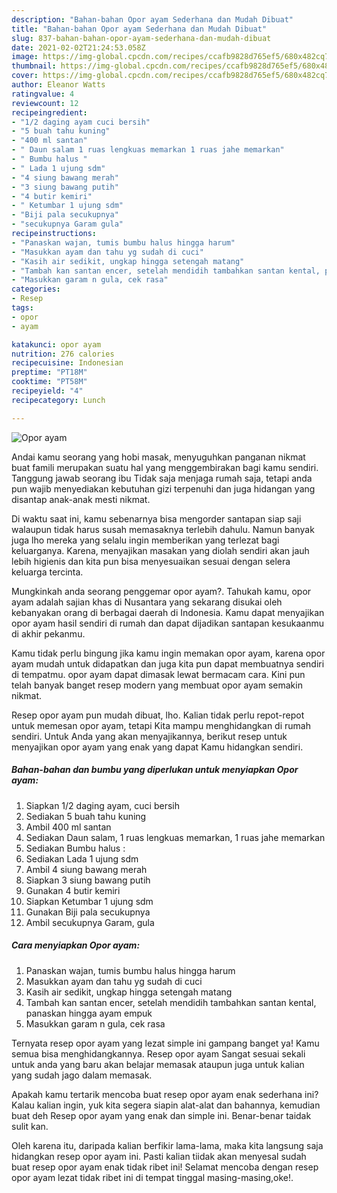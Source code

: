 ```yaml
---
description: "Bahan-bahan Opor ayam Sederhana dan Mudah Dibuat"
title: "Bahan-bahan Opor ayam Sederhana dan Mudah Dibuat"
slug: 837-bahan-bahan-opor-ayam-sederhana-dan-mudah-dibuat
date: 2021-02-02T21:24:53.058Z
image: https://img-global.cpcdn.com/recipes/ccafb9828d765ef5/680x482cq70/opor-ayam-foto-resep-utama.jpg
thumbnail: https://img-global.cpcdn.com/recipes/ccafb9828d765ef5/680x482cq70/opor-ayam-foto-resep-utama.jpg
cover: https://img-global.cpcdn.com/recipes/ccafb9828d765ef5/680x482cq70/opor-ayam-foto-resep-utama.jpg
author: Eleanor Watts
ratingvalue: 4
reviewcount: 12
recipeingredient:
- "1/2 daging ayam cuci bersih"
- "5 buah tahu kuning"
- "400 ml santan"
- " Daun salam 1 ruas lengkuas memarkan 1 ruas jahe memarkan"
- " Bumbu halus "
- " Lada 1 ujung sdm"
- "4 siung bawang merah"
- "3 siung bawang putih"
- "4 butir kemiri"
- " Ketumbar 1 ujung sdm"
- "Biji pala secukupnya"
- "secukupnya Garam gula"
recipeinstructions:
- "Panaskan wajan, tumis bumbu halus hingga harum"
- "Masukkan ayam dan tahu yg sudah di cuci"
- "Kasih air sedikit, ungkap hingga setengah matang"
- "Tambah kan santan encer, setelah mendidih tambahkan santan kental, panaskan hingga ayam empuk"
- "Masukkan garam n gula, cek rasa"
categories:
- Resep
tags:
- opor
- ayam

katakunci: opor ayam 
nutrition: 276 calories
recipecuisine: Indonesian
preptime: "PT18M"
cooktime: "PT58M"
recipeyield: "4"
recipecategory: Lunch

---
```



![Opor ayam](https://img-global.cpcdn.com/recipes/ccafb9828d765ef5/680x482cq70/opor-ayam-foto-resep-utama.jpg)

Andai kamu seorang yang hobi masak, menyuguhkan panganan nikmat buat famili merupakan suatu hal yang menggembirakan bagi kamu sendiri. Tanggung jawab seorang ibu Tidak saja menjaga rumah saja, tetapi anda pun wajib menyediakan kebutuhan gizi terpenuhi dan juga hidangan yang disantap anak-anak mesti nikmat.

Di waktu  saat ini, kamu sebenarnya bisa mengorder santapan siap saji walaupun tidak harus susah memasaknya terlebih dahulu. Namun banyak juga lho mereka yang selalu ingin memberikan yang terlezat bagi keluarganya. Karena, menyajikan masakan yang diolah sendiri akan jauh lebih higienis dan kita pun bisa menyesuaikan sesuai dengan selera keluarga tercinta. 



Mungkinkah anda seorang penggemar opor ayam?. Tahukah kamu, opor ayam adalah sajian khas di Nusantara yang sekarang disukai oleh kebanyakan orang di berbagai daerah di Indonesia. Kamu dapat menyajikan opor ayam hasil sendiri di rumah dan dapat dijadikan santapan kesukaanmu di akhir pekanmu.

Kamu tidak perlu bingung jika kamu ingin memakan opor ayam, karena opor ayam mudah untuk didapatkan dan juga kita pun dapat membuatnya sendiri di tempatmu. opor ayam dapat dimasak lewat bermacam cara. Kini pun telah banyak banget resep modern yang membuat opor ayam semakin nikmat.

Resep opor ayam pun mudah dibuat, lho. Kalian tidak perlu repot-repot untuk memesan opor ayam, tetapi Kita mampu menghidangkan di rumah sendiri. Untuk Anda yang akan menyajikannya, berikut resep untuk menyajikan opor ayam yang enak yang dapat Kamu hidangkan sendiri.

<!--inarticleads1-->

##### Bahan-bahan dan bumbu yang diperlukan untuk menyiapkan Opor ayam:

1. Siapkan 1/2 daging ayam, cuci bersih
1. Sediakan 5 buah tahu kuning
1. Ambil 400 ml santan
1. Sediakan  Daun salam, 1 ruas lengkuas memarkan, 1 ruas jahe memarkan
1. Sediakan  Bumbu halus :
1. Sediakan  Lada 1 ujung sdm
1. Ambil 4 siung bawang merah
1. Siapkan 3 siung bawang putih
1. Gunakan 4 butir kemiri
1. Siapkan  Ketumbar 1 ujung sdm
1. Gunakan Biji pala secukupnya
1. Ambil secukupnya Garam, gula




<!--inarticleads2-->

##### Cara menyiapkan Opor ayam:

1. Panaskan wajan, tumis bumbu halus hingga harum
1. Masukkan ayam dan tahu yg sudah di cuci
1. Kasih air sedikit, ungkap hingga setengah matang
1. Tambah kan santan encer, setelah mendidih tambahkan santan kental, panaskan hingga ayam empuk
1. Masukkan garam n gula, cek rasa




Ternyata resep opor ayam yang lezat simple ini gampang banget ya! Kamu semua bisa menghidangkannya. Resep opor ayam Sangat sesuai sekali untuk anda yang baru akan belajar memasak ataupun juga untuk kalian yang sudah jago dalam memasak.

Apakah kamu tertarik mencoba buat resep opor ayam enak sederhana ini? Kalau kalian ingin, yuk kita segera siapin alat-alat dan bahannya, kemudian buat deh Resep opor ayam yang enak dan simple ini. Benar-benar taidak sulit kan. 

Oleh karena itu, daripada kalian berfikir lama-lama, maka kita langsung saja hidangkan resep opor ayam ini. Pasti kalian tiidak akan menyesal sudah buat resep opor ayam enak tidak ribet ini! Selamat mencoba dengan resep opor ayam lezat tidak ribet ini di tempat tinggal masing-masing,oke!.

